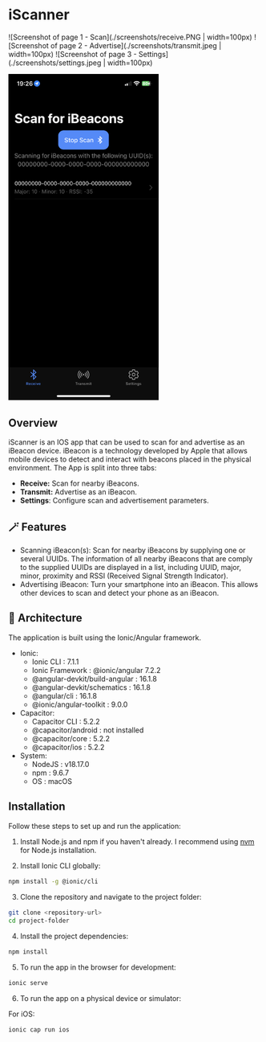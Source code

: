 # iScanner

![Screenshot of page 1 - Scan](./screenshots/receive.PNG | width=100px)
![Screenshot of page 2 - Advertise](./screenshots/transmit.jpeg | width=100px)
![Screenshot of page 3 - Settings](./screenshots/settings.jpeg | width=100px)

<img src="./screenshots//receive.PNG" width="300">

## Overview

iScanner is an IOS app that can be used to scan for and advertise as an iBeacon device. iBeacon is a technology developed by Apple that allows mobile devices to detect and interact with beacons placed in the physical environment. The App is split into three tabs:

- **Receive:** Scan for nearby iBeacons.
- **Transmit:** Advertise as an iBeacon.
- **Settings**: Configure scan and advertisement parameters.

## 🪄 Features

- Scanning iBeacon(s): Scan for nearby iBeacons by supplying one or several UUIDs. The information of all nearby iBeacons that are comply to the supplied UUIDs are displayed in a list, including UUID, major, minor, proximity and RSSI (Received Signal Strength Indicator).
- Advertising iBeacon: Turn your smartphone into an iBeacon. This allows other devices to scan and detect your phone as an iBeacon.


## 🔧 Architecture

The application is built using the Ionic/Angular framework.

- Ionic:
    - Ionic CLI                     : 7.1.1
    - Ionic Framework               : @ionic/angular 7.2.2
    - @angular-devkit/build-angular : 16.1.8
    - @angular-devkit/schematics    : 16.1.8
    - @angular/cli                  : 16.1.8
    - @ionic/angular-toolkit        : 9.0.0
- Capacitor:
    - Capacitor CLI      : 5.2.2
    - @capacitor/android : not installed
    - @capacitor/core    : 5.2.2
    - @capacitor/ios     : 5.2.2
- System:
    - NodeJS : v18.17.0
    - npm    : 9.6.7
    - OS     : macOS


## Installation

Follow these steps to set up and run the application:

1. Install Node.js and npm if you haven't already. I recommend using [nvm](https://github.com/nvm-sh/nvm) for Node.js installation.

2. Install Ionic CLI globally:
```bash
npm install -g @ionic/cli
```

3. Clone the repository and navigate to the project folder:

```bash
git clone <repository-url>
cd project-folder
```

4. Install the project dependencies:

```bash
npm install
```
5. To run the app in the browser for development:
```bash
ionic serve
```
6. To run the app on a physical device or simulator:

For iOS:

```bash
ionic cap run ios
```
